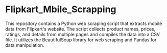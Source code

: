 # Flipkart_Mbile_Scrapping
This repository contains a Python web scraping script that extracts mobile data from Flipkart's website. The script collects product names, prices, ratings, and details from multiple pages and compiles the data into a CSV file. It utilizes the BeautifulSoup library for web scraping and Pandas for data manipulation.
